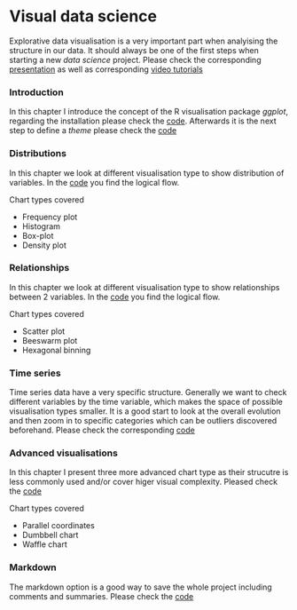 # Visual data science

Explorative data visualisation is a very important part when analyising the structure in our data. It should always be one of the first steps when starting a new *data science* project. Please check the corresponding [presentation](https://slides.com/sandraviz/rggplot2/embed?style=light) as well as corresponding [video tutorials](https://youtube.com/playlist?list=PL53pYdoYDFiv2PFCiuXR53PZj9bZrZpyp)

### Introduction 

In this chapter I introduce the concept of the R visualisation package *ggplot*, regarding the installation please check the [code](https://github.com/sandravizz/visual-data-science-R/blob/main/Scripts/Installations.R). Afterwards it is the next step to define a *theme* please check the [code](https://github.com/sandravizz/visual-data-science-R/blob/main/Scripts/Themes.R) 

### Distributions 

In this chapter we look at different visualisation type to show distribution of variables. In the [code](https://github.com/sandravizz/visual-data-science-R/blob/main/Scripts/Distributions.R) you find the logical flow. 

Chart types covered

- Frequency plot 
- Histogram 
- Box-plot
- Density plot

### Relationships 

In this chapter we look at different visualisation type to show relationships between 2 variables. In the [code](https://github.com/sandravizz/visual-data-science-R/blob/main/Scripts/Explorative%20analysis.R) you find the logical flow. 

Chart types covered

- Scatter plot 
- Beeswarm plot 
- Hexagonal binning

### Time series 

Time series data have a very specific structure. Generally we want to check different variables by the time variable, which makes the space of possible visualisation types smaller. It is a good start to look at the overall evolution and then zoom in to specific categories which can be outliers discovered beforehand. Please check the corresponding [code](https://github.com/sandravizz/visual-data-science-R/blob/main/Scripts/Time%20series.R) 

### Advanced visualisations 

In this chapter I present three more advanced chart type as their strucutre is less commonly used and/or cover higer visual complexity. Pleased check the [code](https://github.com/sandravizz/visual-data-science-R/blob/main/Scripts/Advanced%20visualisations.R) 

Chart types covered

- Parallel coordinates 
- Dumbbell chart
- Waffle chart

### Markdown 

The markdown option is a good way to save the whole project including comments and summaries. Please check the [code](https://github.com/sandravizz/visual-data-science-R/blob/main/Scripts/Markdown.R)

